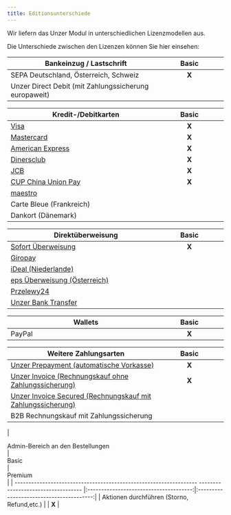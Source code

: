 ```yaml
---
title: Editionsunterschiede
---
```

Wir liefern das Unzer Modul in unterschiedlichen Lizenzmodellen aus.

Die Unterschiede zwischen den Lizenzen können Sie hier einsehen:

| <div style="width: 350px;">Bankeinzug / Lastschrift</div>                                              | <div style="width: 100px;">Basic</div> | <div style="width: 100px;">Premium</div> |
| ------------------------------------------------------------------------------------------------------ |:--------------------------------------:|:----------------------------------------:|
| SEPA Deutschland, Österreich, Schweiz                                                                  | **X**                                  | **X**                                    |
| Unzer Direct Debit (mit Zahlungssicherung europaweit)                                                  |                                        | **X**                                    |

| <div style="width: 350px;">Kredit-/Debitkarten</div>                                                   | <div style="width: 100px;">Basic</div> | <div style="width: 100px;">Premium</div> |
| ------------------------------------------------------------------------------------------------------ |:--------------------------------------:|:----------------------------------------:|
| [Visa](https://www.unzer.com/de/visa/)                                                                 | **X**                                  | **X**                                    |
| [Mastercard](https://www.unzer.com/de/mastercard/)                                                     | **X**                                  | **X**                                    |
| [American Express](https://www.unzer.com/de/american-express/)                                         | **X**                                  | **X**                                    |
| [Dinersclub](https://www.unzer.com/de/diners-club-discover/)                                           | **X**                                  | **X**                                    |
| [JCB](https://www.unzer.com/de/jcb/)                                                                   | **X**                                  | **X**                                    |
| [CUP China Union Pay](https://www.unzer.com/de/china-union-pay/)                                       | **X**                                  | **X**                                    |
| [maestro](https://www.unzer.com/de/maestro/)                                                           |                                        | **X**                                    |
| Carte Bleue (Frankreich)                                                                               |                                        | **X**                                    |
| Dankort (Dänemark)                                                                                     |                                        | **X**                                    |

| <div style="width: 350px;">Direktüberweisung</div>                                                     | <div style="width: 100px;">Basic</div> | <div style="width: 100px;">Premium</div> |
| ------------------------------------------------------------------------------------------------------ |:--------------------------------------:|:----------------------------------------:|
| [Sofort Überweisung](https://www.unzer.com/de/sofortueberweisung/)                                     | **X**                                  | **X**                                    |
| [Giropay](https://www.unzer.com/de/giropay/)                                                           |                                        | **X**                                    |
| [iDeal (Niederlande)](https://www.unzer.com/de/ideal/)                                                 |                                        | **X**                                    |
| [eps Überweisung (Österreich)](https://www.unzer.com/de/electronic-payment-standard/)                  |                                        | **X**                                    |
| [Przelewy24](https://www.unzer.com/de/przelewy-24/)                                                    |                                        | **X**                                    |
| [Unzer Bank Transfer](https://www.unzer.com/de/unzer-bank-transfer/)                                   |                                        | **X**                                    |

| <div style="width: 350px;">Wallets</div>                                                               | <div style="width: 100px;">Basic</div> | <div style="width: 100px;">Premium</div> |
| ------------------------------------------------------------------------------------------------------ |:--------------------------------------:|:----------------------------------------:|
| PayPal                                                                                                 | **X**                                  | **X**                                    |

| <div style="width: 350px;">Weitere Zahlungsarten</div>                                                 | <div style="width: 100px;">Basic</div> | <div style="width: 100px;">Premium</div> |
| ------------------------------------------------------------------------------------------------------ |:--------------------------------------:|:----------------------------------------:|
| [Unzer Prepayment (automatische Vorkasse)](https://www.unzer.com/de/unzer-prepayment/)                 | **X**                                  | **X**                                    |
| [Unzer Invoice (Rechnungskauf ohne Zahlungssicherung)](https://www.unzer.com/de/unzer-invoice/)        | **X**                                  | **X**                                    |
| [Unzer Invoice Secured (Rechnungskauf mit Zahlungssicherung)](https://www.unzer.com/de/unzer-invoice/) |                                        | **X**                                    |
| B2B Rechnungskauf mit Zahlungssicherung                                                                |                                        | **X**                                    |

| <div style="width: 350px;">Admin-Bereich an den Bestellungen</div>                                     | <div style="width: 100px;">Basic</div> | <div style="width: 100px;">Premium</div> |
| ------------------------------------------------------------------ ----------------------------------- |:--------------------------------------:|:----------------------------------------:|
| Aktionen durchführen (Storno, Refund,etc.)                                                             |                                        | **X**                                    |


